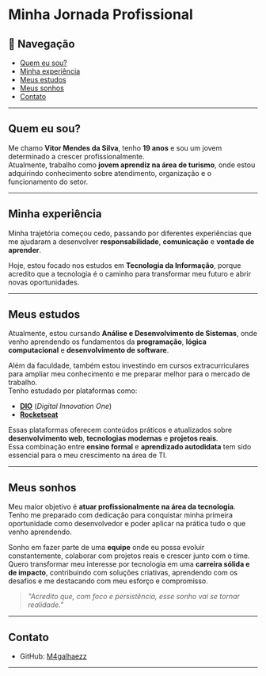 # Minha Jornada Profissional

## 📌 Navegação

- [Quem eu sou?](#quem-eu-sou)
- [Minha experiência](#minha-experiência)
- [Meus estudos](#meus-estudos)
- [Meus sonhos](#meus-sonhos)
- [Contato](#contato)

---

## Quem eu sou?

Me chamo **Vitor Mendes da Silva**, tenho **19 anos** e sou um jovem determinado a crescer profissionalmente.  
Atualmente, trabalho como **jovem aprendiz na área de turismo**, onde estou adquirindo conhecimento sobre atendimento, organização e o funcionamento do setor.

---

## Minha experiência

Minha trajetória começou cedo, passando por diferentes experiências que me ajudaram a desenvolver **responsabilidade**, **comunicação** e **vontade de aprender**.

Hoje, estou focado nos estudos em **Tecnologia da Informação**, porque acredito que a tecnologia é o caminho para transformar meu futuro e abrir novas oportunidades.

---

## Meus estudos

Atualmente, estou cursando **Análise e Desenvolvimento de Sistemas**, onde venho aprendendo os fundamentos da **programação**, **lógica computacional** e **desenvolvimento de software**.

Além da faculdade, também estou investindo em cursos extracurriculares para ampliar meu conhecimento e me preparar melhor para o mercado de trabalho.  
Tenho estudado por plataformas como:

- **[DIO](https://www.dio.me/)** (_Digital Innovation One_)
- **[Rocketseat](https://www.rocketseat.com.br/)**

Essas plataformas oferecem conteúdos práticos e atualizados sobre **desenvolvimento web**, **tecnologias modernas** e **projetos reais**.  
Essa combinação entre **ensino formal** e **aprendizado autodidata** tem sido essencial para o meu crescimento na área de TI.

---

## Meus sonhos

Meu maior objetivo é **atuar profissionalmente na área da tecnologia**.  
Tenho me preparado com dedicação para conquistar minha primeira oportunidade como desenvolvedor e poder aplicar na prática tudo o que venho aprendendo.

Sonho em fazer parte de uma **equipe** onde eu possa evoluir constantemente, colaborar com projetos reais e crescer junto com o time.  
Quero transformar meu interesse por tecnologia em uma **carreira sólida e de impacto**, contribuindo com soluções criativas, aprendendo com os desafios e me destacando com meu esforço e compromisso.

> _"Acredito que, com foco e persistência, esse sonho vai se tornar realidade."_

---

## Contato

- GitHub: [M4galhaezz](https://github.com/M4galhaezz)

---
